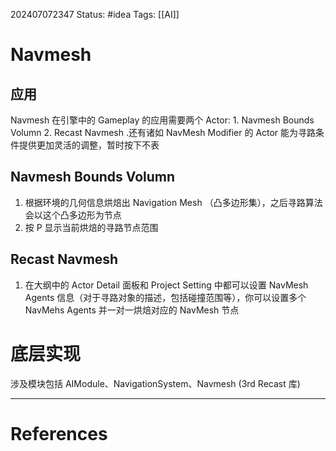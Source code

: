 202407072347
Status: #idea
Tags: [[AI]]
# Navmesh
## 应用
Navmesh 在引擎中的 Gameplay 的应用需要两个 Actor: 1. Navmesh Bounds Volumn 2. Recast Navmesh .还有诸如 NavMesh Modifier 的 Actor 能为寻路条件提供更加灵活的调整，暂时按下不表
## Navmesh Bounds Volumn
1. 根据环境的几何信息烘焙出 Navigation Mesh （凸多边形集），之后寻路算法会以这个凸多边形为节点
2. 按 P 显示当前烘焙的寻路节点范围
## Recast Navmesh
1. 在大纲中的 Actor Detail 面板和 Project Setting 中都可以设置 NavMesh Agents 信息（对于寻路对象的描述，包括碰撞范围等），你可以设置多个 NavMehs Agents 并一对一烘焙对应的 NavMesh 节点

# 底层实现
涉及模块包括 AIModule、NavigationSystem、Navmesh (3rd Recast 库)

---
# References